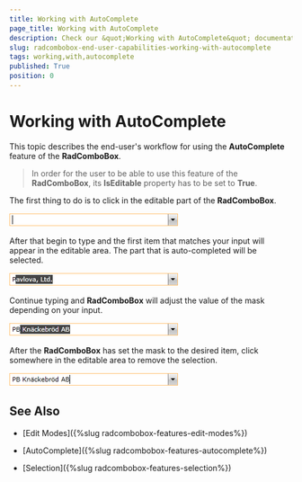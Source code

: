 ```yaml
---
title: Working with AutoComplete
page_title: Working with AutoComplete
description: Check our &quot;Working with AutoComplete&quot; documentation article for the RadComboBox {{ site.framework_name }} control.
slug: radcombobox-end-user-capabilities-working-with-autocomplete
tags: working,with,autocomplete
published: True
position: 0
---
```


# Working with AutoComplete

This topic describes the end-user's workflow for using the __AutoComplete__ feature of the __RadComboBox__.

>In order for the user to be able to use this feature of the __RadComboBox__, its __IsEditable__ property has to be set to __True__.

The first thing to do is to click in the editable part of the __RadComboBox__.

![{{ site.framework_name }} RadComboBox In Edit Mode](images/RadComboBox_End_User_Capabilities_AutoComplete_01.png)

After that begin to type and the first item that matches your input will appear in the editable area. The part that is auto-completed will be selected.

![{{ site.framework_name }} RadComboBox AutoComplete](images/RadComboBox_End_User_Capabilities_AutoComplete_02.png)

Continue typing and __RadComboBox__ will adjust the value of the mask depending on your input.

![{{ site.framework_name }} RadComboBox AutoComplete Adjust](images/RadComboBox_End_User_Capabilities_AutoComplete_03.png)

After the __RadComboBox__ has set the mask to the desired item, click somewhere in the editable area to remove the selection.

![{{ site.framework_name }} RadComboBox AutoComplete Selection](images/RadComboBox_End_User_Capabilities_AutoComplete_04.png)

## See Also

 * [Edit Modes]({%slug radcombobox-features-edit-modes%})

 * [AutoComplete]({%slug radcombobox-features-autocomplete%})

 * [Selection]({%slug radcombobox-features-selection%})
